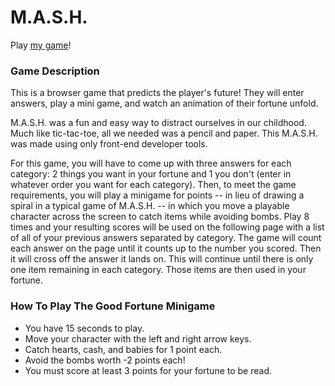 # M.A.S.H. 

Play [my game](https://sierralopez471471.github.io/MASH/)!

### Game Description

This is a browser game that predicts the player's future! They will enter answers, play a mini game, and watch an animation of their fortune unfold.

M.A.S.H. was a fun and easy way to distract ourselves in our childhood. Much like tic-tac-toe, all we needed was a pencil and paper. This M.A.S.H. was made using only front-end developer tools.

For this game, you will have to come up with three answers for each category: 2 things you want in your fortune and 1 you don't (enter in whatever order you want for each category). Then, to meet the game requirements, you will play a minigame for points -- in lieu of drawing a spiral in a typical game of M.A.S.H. -- in which you move a playable character across the screen to catch items while avoiding bombs. Play 8 times and your resulting scores will be used on the following page with a list of all of your previous answers separated by category. The game will count each answer on the page until it counts up to the number you scored. Then it will cross off the answer it lands on. This will continue until there is only one item remaining in each category. Those items are then used in your fortune.

### How To Play The Good Fortune Minigame

- You have 15 seconds to play.
- Move your character with the left and right arrow keys.
- Catch hearts, cash, and babies for 1 point each.
- Avoid the bombs worth -2 points each!
- You must score at least 3 points for your fortune to be read.
